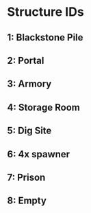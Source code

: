 # Structure IDs

##  1: Blackstone Pile
##  2: Portal
##  3: Armory
##  4: Storage Room
##  5: Dig Site
##  6: 4x spawner 
##  7: Prison
##  8: Empty
